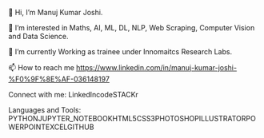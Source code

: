 👋 Hi, I’m Manuj Kumar Joshi.

👀 I’m interested in Maths, AI, ML, DL, NLP, Web Scraping, Computer Vision and Data Science.

🌱 I’m currently Working as trainee under Innomaitcs Research Labs.

📫 How to reach me https://www.linkedin.com/in/manuj-kumar-joshi-%F0%9F%8E%AF-036148197

Connect with me:
LinkedIncodeSTACKr

Languages and Tools:
PYTHONJUPYTER_NOTEBOOKHTML5CSS3PHOTOSHOPILLUSTRATORPOWERPOINTEXCELGITHUB
